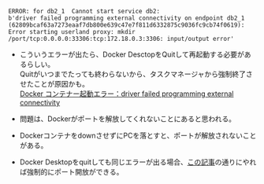 
```
ERROR: for db2_1  Cannot start service db2:
b'driver failed programming external connectivity on endpoint db2_1 (62809bcaf63a7273eaaf7db800e639c47e7f811d6332875c9036fc9cb74f0619):
Error starting userland proxy: mkdir /port/tcp:0.0.0.0:33306:tcp:172.18.0.3:3306: input/output error'
```

- こういうエラーが出たら、Docker DesctopをQuitして再起動する必要があるらしい。  
Quitがいつまでたっても終わらないから、タスクマネージャから強制終了させたことが原因かも。  
[Docker コンテナー起動エラー：driver failed programming external connectivity](https://sqlazure.jp/r/tips/1546/)

- 問題は、Dockerがポートを解放してくれないことにあると思われる。
- DockerコンテナをdownさせずにPCを落とすと、ポートが解放されないことがある。
- Docker Desktopをquitしても同じエラーが出る場合、[この記事](https://qiita.com/masaoops/items/e79157ec89cd991ef8d2)の通りにやれば強制的にポート開放ができる。
